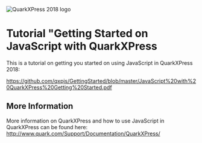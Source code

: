 ![QuarkXPress 2018 logo](http://www.quarkforums.com/resources/git/githeader.jpg)
# Tutorial "Getting Started on JavaScript with QuarkXPress
This is a tutorial on getting you started on using JavaScript in QuarkXPress 2018:

<https://github.com/qxpjs/GettingStarted/blob/master/JavaScript%20with%20QuarkXPress%20Getting%20Started.pdf>

## More Information
More information on QuarkXPress and how to use JavaScript in QuarkXPress can be found here:  
<http://www.quark.com/Support/Documentation/QuarkXPress/>
